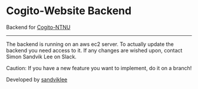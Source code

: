 # Cogito-Website Backend
Backend for [Cogito-NTNU](https://cogito-ntnu.no)

---
The backend is running on an aws ec2 server. To actually update the backend you need access to it.
If any changes are wished upon, contact Simon Sandvik Lee on Slack.

Caution: If you have a new feature you want to implement, do it on a branch!


Developed by [sandviklee](https://www.github/sandviklee)
